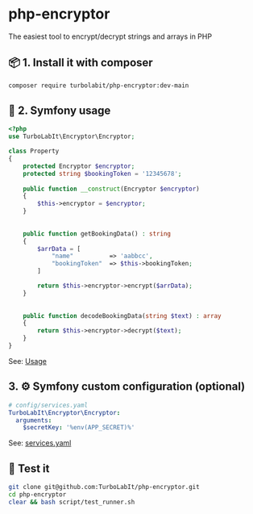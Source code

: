 # php-encryptor
The easiest tool to encrypt/decrypt strings and arrays in PHP


## 📦 1. Install it with composer

````bash
composer require turbolabit/php-encryptor:dev-main

````

## 🔁 2. Symfony usage

````php
<?php
use TurboLabIt\Encryptor\Encryptor;

class Property
{
    protected Encryptor $encryptor;
    protected string $bookingToken = '12345678';
    
    public function __construct(Encryptor $encryptor)
    {
        $this->encryptor = $encryptor;
    }
    
    
    public function getBookingData() : string
    {
        $arrData = [
            "name"          => 'aabbcc',
            "bookingToken"  => $this->bookingToken;
        ]    

        return $this->encryptor->encrypt($arrData);
    }
    
    
    public function decodeBookingData(string $text) : array
    {
        return $this->encryptor->decrypt($text);
    }
}
````

See: [Usage](https://github.com/TurboLabIt/php-encryptor/blob/main/tests/EncryptorTest.php)


## 3. ⚙️ Symfony custom configuration (optional)

````yaml
# config/services.yaml
TurboLabIt\Encryptor\Encryptor:
  arguments:
    $secretKey: '%env(APP_SECRET)%'

````

See: [services.yaml](https://github.com/TurboLabIt/php-encryptor/blob/main/src/Resources/config/services.yaml)


## 🧪 Test it

````bash
git clone git@github.com:TurboLabIt/php-encryptor.git
cd php-encryptor
clear && bash script/test_runner.sh

````
